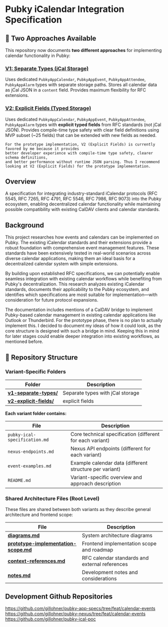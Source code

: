 # Pubky iCalendar Integration Specification

## 🔀 Two Approaches Available

This repository now documents **two different approaches** for implementing
calendar functionality in Pubky:

### **[V1: Separate Types (jCal Storage)](v1-separate-types/README.md)**

Uses dedicated `PubkyAppCalendar`, `PubkyAppEvent`, `PubkyAppAttendee`,
`PubkyAppAlarm` types with separate storage paths. Stores all calendar data as
jCal JSON in a `content` field. Provides maximum flexibility for RFC extensions.

### **[V2: Explicit Fields (Typed Storage)](v2-explicit-fields/README.md)**

Uses dedicated `PubkyAppCalendar`, `PubkyAppEvent`, `PubkyAppAttendee`,
`PubkyAppAlarm` types with **explicit typed fields** from RFC standards (not
jCal JSON). Provides compile-time type safety with clear field definitions using
MVP subset (~25 fields) that can be extended with new fields as needed.

```text
For the prototype implementation, V2 (Explicit Fields) is currently favored by me because it provides
better developer experience with compile-time type safety, clearer schema definitions,
and better performance without runtime JSON parsing. Thus I recommend looking at V2 (Explicit Fields) for the prototype implementation.
```

## Overview

A specification for integrating industry-standard iCalendar protocols (RFC 5545,
RFC 7265, RFC 4791, RFC 5546, RFC 7986, RFC 9073) into the Pubky ecosystem,
enabling decentralized calendar functionality while maintaining possible
compatibility with existing CalDAV clients and calendar standards.

## Background

This project researches how events and calendars can be implemented on Pubky.
The existing iCalendar standards and their extensions provide a robust
foundation with comprehensive event management features. These standards have
been extensively tested in real-world scenarios across diverse calendar
applications, making them an ideal basis for a decentralized calendar system
with simple extensions.

By building upon established RFC specifications, we can potentially enable
seamless integration with existing calendar workflows while benefiting from
Pubky's decentralization. This research analyzes existing iCalendar standards,
documents their applicability to the Pubky ecosystem, and identifies which
specifications are most suitable for implementation—with consideration for
future protocol expansions.

The documentation includes mentions of a CalDAV bridge to implement Pubky-based
calendar management in existing calendar applications like Outlook or
Thunderbird. For the prototype phase, there is no plan to actually implement
this. I decided to document my ideas of how it could look, as the core structure
is designed with such a bridge in mind. Keeping this in mind for later stages
could enable deeper integration into existing workflows, as mentioned before.

## 📂 Repository Structure

### Variant-Specific Folders

| Folder                                         | Description                      |
| ---------------------------------------------- | -------------------------------- |
| **[v1-separate-types/](v1-separate-types/)**   | Separate types with jCal storage |
| **[v2-explicit-fields/](v2-explicit-fields/)** | explicit fields                  |

**Each variant folder contains:**

| File                          | Description                                               |
| ----------------------------- | --------------------------------------------------------- |
| `pubky-ical-specification.md` | Core technical specification (different for each variant) |
| `nexus-endpoints.md`          | Nexus API endpoints (different for each variant)          |
| `event-examples.md`           | Example calendar data (different structure per variant)   |
| `README.md`                   | Variant-specific overview and approach description        |

### Shared Architecture Files (Root Level)

These files are shared between both variants as they describe general
architecture and frontend scope:

| File                                                                       | Description                                    |
| -------------------------------------------------------------------------- | ---------------------------------------------- |
| **[diagrams.md](diagrams.md)**                                             | System architecture diagrams                   |
| **[prototype-implementation-scope.md](prototype-implementation-scope.md)** | Frontend implementation scope and roadmap      |
| **[context-references.md](context-references.md)**                         | RFC calendar standards and external references |
| **[notes.md](notes.md)**                                                   | Development notes and considerations           |

## Development Github Repositories

https://github.com/gillohner/pubky-app-specs/tree/feat/calendar-events
https://github.com/gillohner/pubky-nexus/tree/feat/calendar-events
https://github.com/gillohner/pubky-ical-poc
